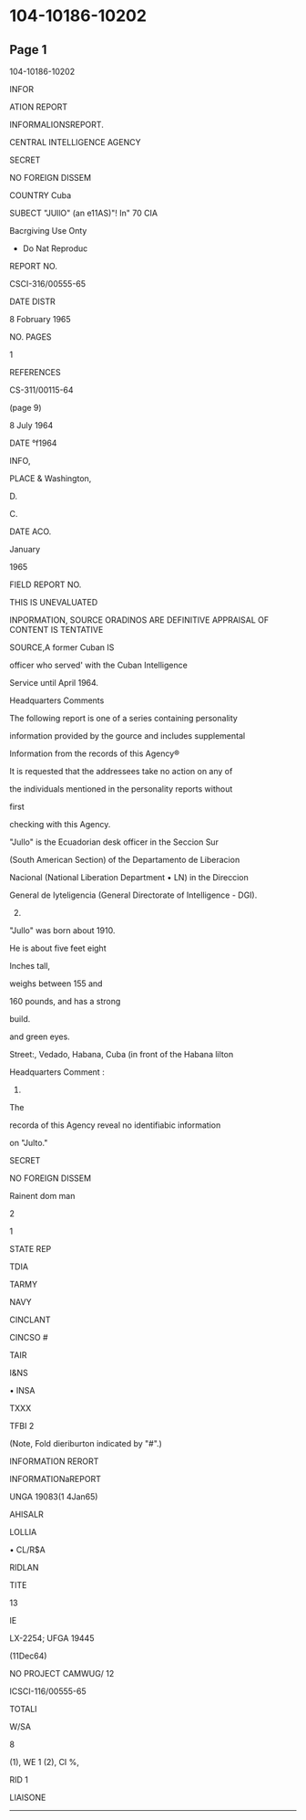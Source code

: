 # 104-10186-10202

## Page 1

104-10186-10202

INFOR

ATION REPORT

INFORMALIONSREPORT.

CENTRAL INTELLIGENCE AGENCY

SECRET

NO FOREIGN DISSEM

COUNTRY Cuba

SUBECT "JUllO" (an e11AS)"! In" 70 CIA

Bacrgiving Use Onty

* Do Nat Reproduc

REPORT NO.

CSCI-316/00555-65

DATE DISTR

8 Fobruary 1965

NO. PAGES

1

REFERENCES

CS-311/00115-64

(page 9)

8 July 1964

DATE °f1964

INFO,

PLACE & Washington,

D.

C.

DATE ACO.

January

1965

FIELD REPORT NO.

THIS IS UNEVALUATED

INPORMATION, SOURCE ORADINOS ARE DEFINITIVE APPRAISAL OF CONTENT IS TENTATIVE

SOURCE,A former Cuban IS

officer who served' with the Cuban Intelligence

Service until April 1964.

Headquarters Comments

The following report is one of a series containing personality

information provided by the gource and includes supplemental

Information from the records of this Agency®

It is requested that the addressees take no action on any of

the individuals mentioned in the personality reports without

first

checking with this Agency.

"Jullo" is the Ecuadorian desk officer in the Seccion Sur

(South American Section) of the Departamento de Liberacion

Nacional (National Liberation Department • LN) in the Direccion

General de Iyteligencia (General Directorate of Intelligence - DGI).

2.

"Jullo" was born about 1910.

He is about five feet eight

Inches tall,

weighs between 155 and

160 pounds, and has a strong

build.

and green eyes.

Street:, Vedado, Habana, Cuba (in front of the Habana lilton

Headquarters Comment :

1.

The

recorda of this Agency reveal no identifiabic information

on "Julto."

SECRET

NO FOREIGN DISSEM

Rainent dom man

2

1

STATE REP

TDIA

TARMY

NAVY

CINCLANT

CINCSO #

TAIR

I&NS

• INSA

TXXX

TFBI 2

(Note, Fold dieriburton indicated by "#".)

INFORMATION RERORT

INFORMATIONaREPORT

UNGA 19083(1 4Jan65)

AHISALR

LOLLIA

• CL/R$A

RIDLAN

TITE

13

IE

LX-2254; UFGA 19445

(11Dec64)

NO PROJECT CAMWUG/ 12

ICSCI-116/00555-65

TOTALI

W/SA

8

(1), WE 1 (2), CI %,

RID 1

LIAISONE

---

